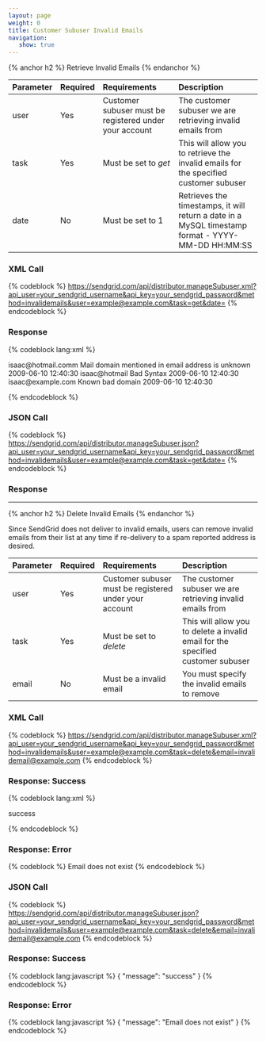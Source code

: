 ```yaml
---
layout: page
weight: 0
title: Customer Subuser Invalid Emails
navigation:
   show: true
---
```


{% anchor h2 %} Retrieve Invalid Emails {% endanchor %}


|Parameter|Required|Requirements|Description|
|:--------|:-------|:-----------|:----------|
|user|Yes|Customer subuser must be registered under your account|The customer subuser we are retrieving invalid emails from|
|task|Yes|Must be set to *get*|This will allow you to retrieve the invalid emails for the specified customer subuser|
|date|No|Must be set to 1|Retrieves the timestamps, it will return a date in a MySQL timestamp format - YYYY-MM-DD HH:MM:SS|

### XML Call

{% codeblock %} https://sendgrid.com/api/distributor.manageSubuser.xml?api_user=your_sendgrid_username&api_key=your_sendgrid_password&method=invalidemails&user=example@example.com&task=get&date= {% endcodeblock %}

### Response


{% codeblock lang:xml %}
<?xml version="1.0" encoding="ISO-8859-1"?>

<invalidemails>
   <invalidemail>
      <email>isaac@hotmail.comm</email>
      <reason>Mail domain mentioned in email address is unknown</reason>
      <created>2009-06-10 12:40:30</created>
   </invalidemail>
   <invalidemail>
      <email>isaac@hotmail</email>
      <reason>Bad Syntax</reason>
      <created>2009-06-10 12:40:30</created>
   </invalidemail>
   <invalidemail>
      <email>isaac@example.com</email>
      <reason>Known bad domain</reason>
      <created>2009-06-10 12:40:30</created>
   </invalidemail>
</invalidemails>

{% endcodeblock %}


### JSON Call

{% codeblock %} https://sendgrid.com/api/distributor.manageSubuser.json?api_user=your_sendgrid_username&api_key=your_sendgrid_password&method=invalidemails&user=example@example.com&task=get&date= {% endcodeblock %}

### Response



* * * * *


{% anchor h2 %} Delete Invalid Emails {% endanchor %}


Since SendGrid does not deliver to invalid emails, users can remove invalid emails from their list at any time if re-delivery to a spam reported address is desired.

|Parameter|Required|Requirements|Description|
|:--------|:-------|:-----------|:----------|
|user|Yes|Customer subuser must be registered under your account|The customer subuser we are retrieving invalid emails from|
|task|Yes|Must be set to *delete*|This will allow you to delete a invalid email for the specified customer subuser|
|email|No|Must be a invalid email|You must specify the invalid emails to remove|

### XML Call

{% codeblock %} https://sendgrid.com/api/distributor.manageSubuser.xml?api_user=your_sendgrid_username&api_key=your_sendgrid_password&method=invalidemails&user=example@example.com&task=delete&email=invalidemail@example.com {% endcodeblock %}

### Response: Success


{% codeblock lang:xml %}
<?xml version="1.0" encoding="ISO-8859-1"?>

<result>
   <message>success</message>
</result>

{% endcodeblock %}


### Response: Error

{% codeblock %} <result><message>Email does not exist</message></result> {% endcodeblock %}

### JSON Call

{% codeblock %} https://sendgrid.com/api/distributor.manageSubuser.json?api_user=your_sendgrid_username&api_key=your_sendgrid_password&method=invalidemails&user=example@example.com&task=delete&email=invalidemail@example.com {% endcodeblock %}

### Response: Success


{% codeblock lang:javascript %}
{
  "message": "success"
}
{% endcodeblock %}


### Response: Error


{% codeblock lang:javascript %}
{
  "message": "Email does not exist"
}
{% endcodeblock %}

